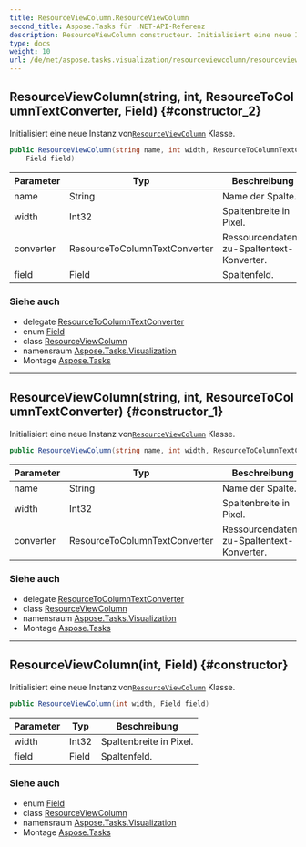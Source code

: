 ```yaml
---
title: ResourceViewColumn.ResourceViewColumn
second_title: Aspose.Tasks für .NET-API-Referenz
description: ResourceViewColumn constructeur. Initialisiert eine neue Instanz vonResourceViewColumn Klasse.
type: docs
weight: 10
url: /de/net/aspose.tasks.visualization/resourceviewcolumn/resourceviewcolumn/
---
```

## ResourceViewColumn(string, int, ResourceToColumnTextConverter, Field) {#constructor_2}

Initialisiert eine neue Instanz von[`ResourceViewColumn`](../) Klasse.

```csharp
public ResourceViewColumn(string name, int width, ResourceToColumnTextConverter converter, 
    Field field)
```

| Parameter | Typ | Beschreibung |
| --- | --- | --- |
| name | String | Name der Spalte. |
| width | Int32 | Spaltenbreite in Pixel. |
| converter | ResourceToColumnTextConverter | Ressourcendaten-zu-Spaltentext-Konverter. |
| field | Field | Spaltenfeld. |

### Siehe auch

* delegate [ResourceToColumnTextConverter](../../resourcetocolumntextconverter/)
* enum [Field](../../../aspose.tasks/field/)
* class [ResourceViewColumn](../)
* namensraum [Aspose.Tasks.Visualization](../../resourceviewcolumn/)
* Montage [Aspose.Tasks](../../../)

---

## ResourceViewColumn(string, int, ResourceToColumnTextConverter) {#constructor_1}

Initialisiert eine neue Instanz von[`ResourceViewColumn`](../) Klasse.

```csharp
public ResourceViewColumn(string name, int width, ResourceToColumnTextConverter converter)
```

| Parameter | Typ | Beschreibung |
| --- | --- | --- |
| name | String | Name der Spalte. |
| width | Int32 | Spaltenbreite in Pixel. |
| converter | ResourceToColumnTextConverter | Ressourcendaten-zu-Spaltentext-Konverter. |

### Siehe auch

* delegate [ResourceToColumnTextConverter](../../resourcetocolumntextconverter/)
* class [ResourceViewColumn](../)
* namensraum [Aspose.Tasks.Visualization](../../resourceviewcolumn/)
* Montage [Aspose.Tasks](../../../)

---

## ResourceViewColumn(int, Field) {#constructor}

Initialisiert eine neue Instanz von[`ResourceViewColumn`](../) Klasse.

```csharp
public ResourceViewColumn(int width, Field field)
```

| Parameter | Typ | Beschreibung |
| --- | --- | --- |
| width | Int32 | Spaltenbreite in Pixel. |
| field | Field | Spaltenfeld. |

### Siehe auch

* enum [Field](../../../aspose.tasks/field/)
* class [ResourceViewColumn](../)
* namensraum [Aspose.Tasks.Visualization](../../resourceviewcolumn/)
* Montage [Aspose.Tasks](../../../)


